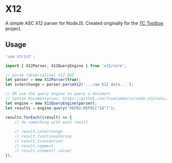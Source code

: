 # X12
A simple ASC X12 parser for NodeJS. Created originally for the [TC Toolbox](https://github.com/TrueCommerce/vscode-tctoolbox) project.

## Usage
```typescript
'use strict';

import { X12Parser, X12QueryEngine } from 'x12/core';

// parse (deserialize) X12 EDI
let parser = new X12Parser(true);
let interchange = parser.parseX12('...raw X12 data...');

// OR use the query engine to query a document
// Syntax Documentation: https://github.com/TrueCommerce/node-x12/wiki/x12queryengine-api#element-reference-syntax
let engine = new X12QueryEngine(parser);
let results = engine.query('REF02:REF01["IA"]');

results.forEach((result) => {
    // do something with each result
    
    // result.interchange
    // result.functionalGroup
    // result.transaction
    // result.segment
    // result.element(.value)
});
```